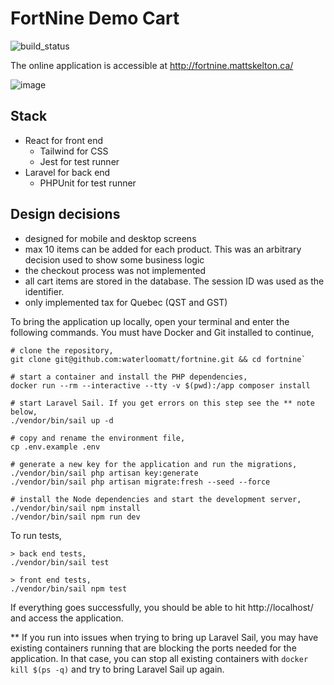 # FortNine Demo Cart

![build_status](https://github.com/waterloomatt/fortnine/actions/workflows/main.yml/badge.svg)

The online application is accessible at http://fortnine.mattskelton.ca/

![image](https://user-images.githubusercontent.com/1981303/228292160-48988c59-06c2-4eb6-a7e2-8a8300f02010.png)

## Stack
- React for front end
  - Tailwind for CSS
  - Jest for test runner
- Laravel for back end
  - PHPUnit for test runner
  
## Design decisions
 - designed for mobile and desktop screens
 - max 10 items can be added for each product. This was an arbitrary decision used to show some business logic
 - the checkout process was not implemented
 - all cart items are stored in the database. The session ID was used as the identifier.
 - only implemented tax for Quebec (QST and GST)

To bring the application up locally, open your terminal and enter the following commands. You must have Docker and Git installed to continue,

```
# clone the repository,
git clone git@github.com:waterloomatt/fortnine.git && cd fortnine`

# start a container and install the PHP dependencies,
docker run --rm --interactive --tty -v $(pwd):/app composer install

# start Laravel Sail. If you get errors on this step see the ** note below,
./vendor/bin/sail up -d

# copy and rename the environment file,
cp .env.example .env

# generate a new key for the application and run the migrations,
./vendor/bin/sail php artisan key:generate
./vendor/bin/sail php artisan migrate:fresh --seed --force

# install the Node dependencies and start the development server,
./vendor/bin/sail npm install
./vendor/bin/sail npm run dev
```

To run tests,
```
> back end tests,
./vendor/bin/sail test

> front end tests,
./vendor/bin/sail npm test

```


If everything goes successfully, you should be able to hit http://localhost/ and access the application. 

** If you run into issues when trying to bring up Laravel Sail, you may have existing containers running that are blocking the ports needed for the application. In that case, you can stop all existing containers with `docker kill $(ps -q)` and try to bring Laravel Sail up again.
